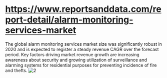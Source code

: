# https://www.reportsanddata.com/report-detail/alarm-monitoring-services-market
 The global alarm monitoring services market size was significantly robust in 2020 and is expected to register a steady revenue CAGR over the forecast period. Key factors driving market revenue growth are increasing awareness about security and growing utilization of surveillance and alarming systems for residential purposes for preventing incidence of fire and thefts.
![2](https://user-images.githubusercontent.com/92850641/142463827-c21ad6e6-06e4-4b97-93e6-4abf1c533c63.jpg)
